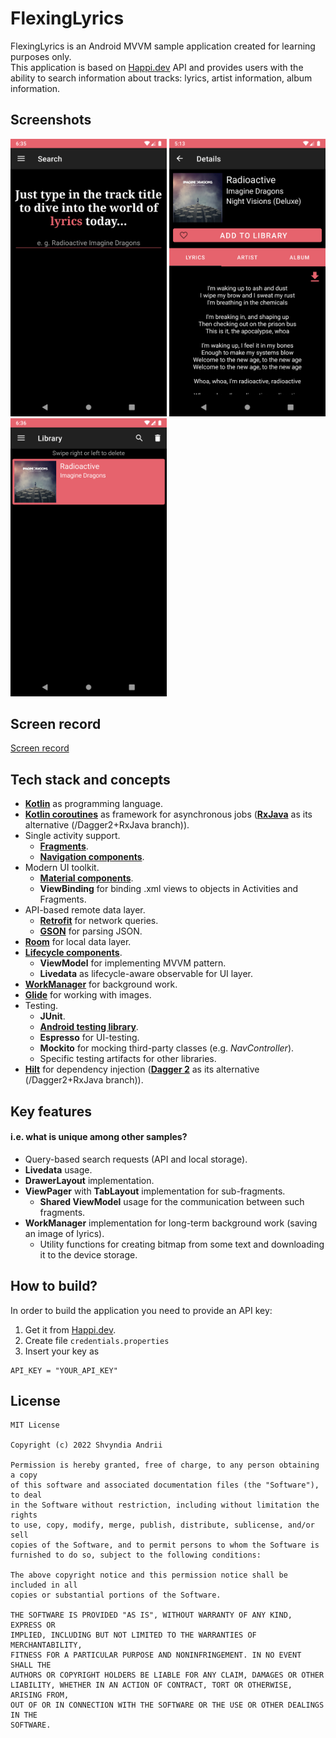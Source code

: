 # FlexingLyrics
FlexingLyrics is an Android MVVM sample application created for learning purposes only.\
This application is based on [Happi.dev](https://happi.dev/) API and provides users with the ability to search information about tracks: lyrics, artist information, album information.

## Screenshots
<p float="left">
  <img src="assets/screen1.png" width=250/>
  <img src="assets/screen2.png" width=250/> 
  <img src="assets/screen3.png" width=250/>
</p>

## Screen record
[Screen record](https://user-images.githubusercontent.com/43935139/160253647-8c365434-017a-40cc-9fd0-a8b3f084e5bd.mp4)

## Tech stack and concepts
* **[Kotlin](https://kotlinlang.org/)** as programming language.
* **[Kotlin coroutines](https://kotlin.github.io/kotlinx.coroutines/kotlinx-coroutines-core/)** as framework for asynchronous jobs (**[RxJava](https://github.com/ReactiveX/RxJava)** as its alternative (/Dagger2+RxJava branch)).
* Single activity support.
  * **[Fragments](https://developer.android.com/jetpack/androidx/releases/fragment)**.
  * **[Navigation components](https://developer.android.com/jetpack/androidx/releases/navigation)**.
* Modern UI toolkit.
  * **[Material components](https://material.io/develop/android)**.
  * **ViewBinding** for binding .xml views to objects in Activities and Fragments.
* API-based remote data layer.
  * **[Retrofit](https://square.github.io/retrofit/)** for network queries.
  * **[GSON](https://github.com/google/gson)** for parsing JSON.
* **[Room](https://developer.android.com/jetpack/androidx/releases/room)** for local data layer.
* **[Lifecycle components](https://developer.android.com/jetpack/androidx/releases/lifecycle)**.
  * **ViewModel** for implementing MVVM pattern.
  * **Livedata** as lifecycle-aware observable for UI layer.
* **[WorkManager](https://developer.android.com/reference/androidx/work/WorkManager)** for background work.
* **[Glide](https://github.com/bumptech/glide)** for working with images.
* Testing.
  * **JUnit**.
  * **[Android testing library](https://developer.android.com/jetpack/androidx/releases/test)**.
  * **Espresso** for UI-testing.
  * **Mockito** for mocking third-party classes (e.g. *NavController*).
  * Specific testing artifacts for other libraries.
* **[Hilt](https://dagger.dev/hilt/)** for dependency injection (**[Dagger 2](https://dagger.dev/)** as its alternative (/Dagger2+RxJava branch)).

## Key features
#### i.e. what is unique among other samples?
* Query-based search requests (API and local storage).
* **Livedata** usage.
* **DrawerLayout** implementation.
* **ViewPager** with **TabLayout** implementation for sub-fragments.
  * **Shared ViewModel** usage for the communication between such fragments.
* **WorkManager** implementation for long-term background work (saving an image of lyrics).
  * Utility functions for creating bitmap from some text and downloading it to the device storage.

## How to build?
In order to build the application you need to provide an API key:
1. Get it from [Happi.dev](https://happi.dev/).
2. Create file `credentials.properties`
3. Insert your key as 
```
API_KEY = "YOUR_API_KEY"
```

## License
```
MIT License

Copyright (c) 2022 Shvyndia Andrii

Permission is hereby granted, free of charge, to any person obtaining a copy
of this software and associated documentation files (the "Software"), to deal
in the Software without restriction, including without limitation the rights
to use, copy, modify, merge, publish, distribute, sublicense, and/or sell
copies of the Software, and to permit persons to whom the Software is
furnished to do so, subject to the following conditions:

The above copyright notice and this permission notice shall be included in all
copies or substantial portions of the Software.

THE SOFTWARE IS PROVIDED "AS IS", WITHOUT WARRANTY OF ANY KIND, EXPRESS OR
IMPLIED, INCLUDING BUT NOT LIMITED TO THE WARRANTIES OF MERCHANTABILITY,
FITNESS FOR A PARTICULAR PURPOSE AND NONINFRINGEMENT. IN NO EVENT SHALL THE
AUTHORS OR COPYRIGHT HOLDERS BE LIABLE FOR ANY CLAIM, DAMAGES OR OTHER
LIABILITY, WHETHER IN AN ACTION OF CONTRACT, TORT OR OTHERWISE, ARISING FROM,
OUT OF OR IN CONNECTION WITH THE SOFTWARE OR THE USE OR OTHER DEALINGS IN THE
SOFTWARE.
```

